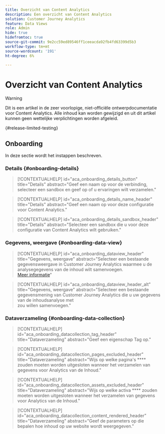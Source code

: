```yaml
---
title: Overzicht van Content Analytics
description: Een overzicht van Content Analytics
solution: Customer Journey Analytics
feature: Data Views
role: Admin
hide: true
hidefromtoc: true
source-git-commit: 9e2cc59ed89546ff1ceeacda92fb4fd63399d5b3
workflow-type: tm+mt
source-wordcount: '191'
ht-degree: 6%

---
```


# Overzicht van Content Analytics

<!-- 
This is a placeholder article for upcoming Content Analytics documentation. Currently used to set up contextual help entries for developer working on onboarding UI and workspace UI 
-->

>[!WARNING]
>
>Dit is een artikel in de zeer voorlopige, niet-officiële ontwerpdocumentatie voor Content Analytics. Alle inhoud kan worden gewijzigd en uit dit artikel kunnen geen wettelijke verplichtingen worden afgeleid.
>

{#release-limited-testing}


## Onboarding

In deze sectie wordt het instappen beschreven.

### Details {#onboarding-details}

<!-- markdownlint-disable MD034 -->

>[!CONTEXTUALHELP]
>id="aca_onboarding_details_button"
>title="Details"
>abstract="Geef een naam op voor de verbinding, selecteer een sandbox en geef op of u ervaringen wilt verzamelen."

>[!CONTEXTUALHELP]
>id="aca_onboarding_details_name_header"
>title="Details"
>abstract="Geef een naam op voor deze configuratie voor Content Analytics."

>[!CONTEXTUALHELP]
>id="aca_onboarding_details_sandbox_header"
>title="Details"
>abstract="Selecteer een sandbox die u voor deze configuratie van Content Analytics wilt gebruiken."

<!-- markdownlint-enable MD034 -->


### Gegevens, weergave {#onboarding-data-view}

<!-- markdownlint-disable MD034 -->

>[!CONTEXTUALHELP]
>id="aca_onboarding_dataview_header"
>title="Gegevens, weergave"
>abstract="Selecteer een bestaande gegevensweergave in Customer Journey Analytics waarmee u de analysegegevens van de inhoud wilt samenvoegen.<br/>[Meer informatie](/help/data-views/data-views.md)"

>[!CONTEXTUALHELP]
>id="aca_onboarding_dataview_header_alt"
>title="Gegevens, weergave"
>abstract="Selecteer een bestaande gegevensmening van Customer Journey Analytics die u uw gegevens van de inhoudsanalyse met <br/> zou willen samenvoegen."

<!-- markdownlint-enable MD034 -->


### Dataverzameling {#onboarding-data-collection}

<!-- markdownlint-disable MD034 -->

>[!CONTEXTUALHELP]
>id="aca_onboarding_datacollection_tag_header"
>title="Dataverzameling"
>abstract="Geef een eigenschap Tag op."

>[!CONTEXTUALHELP]
>id="aca_onboarding_datacollection_pages_excluded_header"
>title="Dataverzameling"
>abstract="Wijs op welke pagina&#39;s **** zouden moeten worden uitgesloten wanneer het verzamelen van gegevens voor Analytics van de Inhoud."

>[!CONTEXTUALHELP]
>id="aca_onboarding_datacollection_assets_excluded_header"
>title="Dataverzameling"
>abstract="Wijs op welke activa **** zouden moeten worden uitgesloten wanneer het verzamelen van gegevens voor Analytics van de Inhoud."

>[!CONTEXTUALHELP]
>id="aca_onboarding_datacollection_content_rendered_header"
>title="Dataverzameling"
>abstract="Geef de parameters op die bepalen hoe inhoud op uw website wordt weergegeven."

<!-- markdownlint-enable MD034 -->

